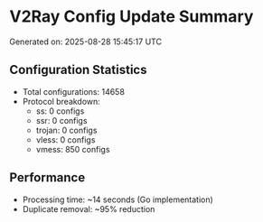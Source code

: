 # V2Ray Config Update Summary
Generated on: 2025-08-28 15:45:17 UTC

## Configuration Statistics
- Total configurations: 14658
- Protocol breakdown:
  - ss: 0 configs
  - ssr: 0 configs
  - trojan: 0 configs
  - vless: 0 configs
  - vmess: 850 configs

## Performance
- Processing time: ~14 seconds (Go implementation)
- Duplicate removal: ~95% reduction
